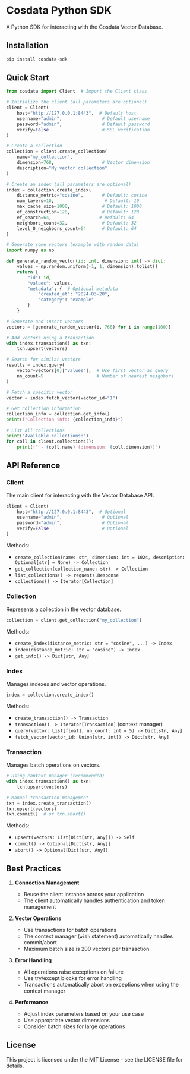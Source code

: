 # Cosdata Python SDK

A Python SDK for interacting with the Cosdata Vector Database.

## Installation

```bash
pip install cosdata-sdk
```

## Quick Start

```python
from cosdata import Client  # Import the Client class

# Initialize the client (all parameters are optional)
client = Client(
    host="http://127.0.0.1:8443",  # Default host
    username="admin",               # Default username
    password="admin",               # Default password
    verify=False                    # SSL verification
)

# Create a collection
collection = client.create_collection(
    name="my_collection",
    dimension=768,                  # Vector dimension
    description="My vector collection"
)

# Create an index (all parameters are optional)
index = collection.create_index(
    distance_metric="cosine",       # Default: cosine
    num_layers=10,                   # Default: 10
    max_cache_size=1000,            # Default: 1000
    ef_construction=128,            # Default: 128
    ef_search=64,                  # Default: 64
    neighbors_count=32,             # Default: 32
    level_0_neighbors_count=64      # Default: 64
)

# Generate some vectors (example with random data)
import numpy as np

def generate_random_vector(id: int, dimension: int) -> dict:
    values = np.random.uniform(-1, 1, dimension).tolist()
    return {
        "id": id,
        "values": values,
        "metadata": {  # Optional metadata
            "created_at": "2024-03-20",
            "category": "example"
        }
    }

# Generate and insert vectors
vectors = [generate_random_vector(i, 768) for i in range(100)]

# Add vectors using a transaction
with index.transaction() as txn:
    txn.upsert(vectors)

# Search for similar vectors
results = index.query(
    vector=vectors[0]["values"],  # Use first vector as query
    nn_count=5                    # Number of nearest neighbors
)

# Fetch a specific vector
vector = index.fetch_vector(vector_id="1")

# Get collection information
collection_info = collection.get_info()
print(f"Collection info: {collection_info}")

# List all collections
print("Available collections:")
for coll in client.collections():
    print(f" - {coll.name} (dimension: {coll.dimension})")
```

## API Reference

### Client

The main client for interacting with the Vector Database API.

```python
client = Client(
    host="http://127.0.0.1:8443",  # Optional
    username="admin",               # Optional
    password="admin",               # Optional
    verify=False                    # Optional
)
```

Methods:
- `create_collection(name: str, dimension: int = 1024, description: Optional[str] = None) -> Collection`
- `get_collection(collection_name: str) -> Collection`
- `list_collections() -> requests.Response`
- `collections() -> Iterator[Collection]`

### Collection

Represents a collection in the vector database.

```python
collection = client.get_collection("my_collection")
```

Methods:
- `create_index(distance_metric: str = "cosine", ...) -> Index`
- `index(distance_metric: str = "cosine") -> Index`
- `get_info() -> Dict[str, Any]`

### Index

Manages indexes and vector operations.

```python
index = collection.create_index()
```

Methods:
- `create_transaction() -> Transaction`
- `transaction() -> Iterator[Transaction]` (context manager)
- `query(vector: List[float], nn_count: int = 5) -> Dict[str, Any]`
- `fetch_vector(vector_id: Union[str, int]) -> Dict[str, Any]`

### Transaction

Manages batch operations on vectors.

```python
# Using context manager (recommended)
with index.transaction() as txn:
    txn.upsert(vectors)

# Manual transaction management
txn = index.create_transaction()
txn.upsert(vectors)
txn.commit()  # or txn.abort()
```

Methods:
- `upsert(vectors: List[Dict[str, Any]]) -> Self`
- `commit() -> Optional[Dict[str, Any]]`
- `abort() -> Optional[Dict[str, Any]]`

## Best Practices

1. **Connection Management**
   - Reuse the client instance across your application
   - The client automatically handles authentication and token management

2. **Vector Operations**
   - Use transactions for batch operations
   - The context manager (`with` statement) automatically handles commit/abort
   - Maximum batch size is 200 vectors per transaction

3. **Error Handling**
   - All operations raise exceptions on failure
   - Use try/except blocks for error handling
   - Transactions automatically abort on exceptions when using the context manager

4. **Performance**
   - Adjust index parameters based on your use case
   - Use appropriate vector dimensions
   - Consider batch sizes for large operations

## License

This project is licensed under the MIT License - see the LICENSE file for details.